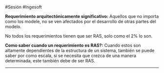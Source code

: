 #Sesión #Ingesoft 

**Requerimiento arquitectónicamente significativo:** Aquellos que no importa como los modele, no se ven afectados por el desarrollo de otras partes del modelo.

No todos los requerimientos tienen que ser RAS, solo como el 2% lo son.

**Como saber cuando un requerimiento es RAS?:** Cuando estos son altamente dependientes de la estructura de un sistema, también se puede saber por como escala, si se necesita que crezca de una manera determinada, este también debe de ser RAS.

---

